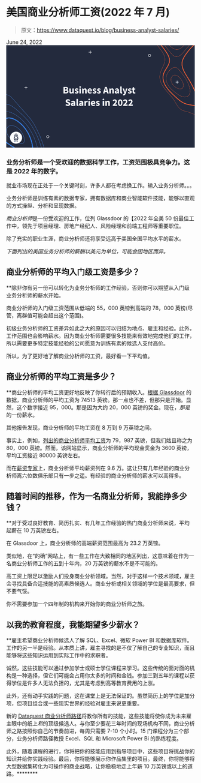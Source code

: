 # 美国商业分析师工资(2022 年 7 月)

> 原文：<https://www.dataquest.io/blog/business-analyst-salaries/>

June 24, 2022![Business Analyst Salaries in 2022](img/dd29eeaed1f144778e56dab55e07429c.png)

### 业务分析师是一个受欢迎的数据科学工作，工资范围极具竞争力。这是 2022 年的数字。

就业市场现在正处于一个关键时刻，许多人都在考虑换工作。输入业务分析师。。。

业务分析师是训练有素的数据专家，拥有数据库和商业智能软件技能，能够以直观的方式操纵、分析和呈现数据。

*商业分析师*是一份受欢迎的工作，位列 Glassdoor 的【2022 年全美 50 份最佳工作中，领先于项目经理、房地产经纪人、风险经理和前端工程师等重要职位。

除了充实的职业生涯，商业分析师还将享受远高于美国全国平均水平的薪水。

*下面列出的美国业务分析师的薪酬以美元为单位，可能会因地区而异。*

## 商业分析师的平均入门级工资是多少？

 **除非你有另一份可以转化为业务分析师的工作经验，否则你可以期望从入门级业务分析师的薪水开始。

商业分析师的入门级工资范围从低端的 55，000 英镑到高端的 78，000 英镑(尽管，离群值可能会超出这个范围)。

初级业务分析师的工资差异如此之大的原因可以归结为地点、雇主和经验。此外，工作范围也会影响薪水。因为商业分析师需要很多技能来有效地完成他们的工作，所以需要更多特定技能经验的公司愿意为训练有素的候选人支付高价。

所以，为了更好地了解商业分析师的工资，最好看一下平均值。

## 商业分析师的平均工资是多少？

 **商业分析师的平均工资更好地反映了你转行后的预期收入。[根据 Glassdoor](https://www.glassdoor.com/Salaries/entry-level-business-analyst-salary-SRCH_KO0,28.htm) 的数据，商业分析师的平均工资为 74513 英镑。那一点也不差，但那只是开始。显然，这个数字接近 95，000。那是因为大约 20，000 英镑的奖金。现在，*那是*的一份薪水。

其他报告发现，商业分析师的平均工资在 8 万到 9 万英镑之间。

事实上，例如，[列出的商业分析师平均工资](https://www.indeed.com/career/business-analyst/salaries)为 79，987 英镑，但我们姑且称之为 80，000 英镑。然而，该网站显示，商业分析师的平均现金奖金为 3600 英镑，平均工资接近 80000 英镑左右。

而在[薪资专家](https://www.salaryexpert.com/salary/job/business-analyst/united-states)上，商业分析师平均薪资列在 9.6 万。这让只有几年经验的商业分析师离六位数俱乐部只有一步之遥。有经验的商业分析师的薪水可以高得多。

## 随着时间的推移，作为一名商业分析师，我能挣多少钱？

 **对于受过良好教育、简历扎实、有几年工作经验的热门商业分析师来说，平均起薪在 10 万英镑左右。

在 Glassdoor 上，商业分析师的高端薪资范围最高为 23.2 万英镑。

类似地，在“的确”网站上，有一些工作在大致相同的地区列出，这意味着在作为一名商业分析师工作的五到十年内，20 万英镑的薪水不是不可能的。

高工资上限足以激励人们投身商业分析领域。当然，对于这样一个技术领域，雇主会寻找具备合适技能的高素质候选人。商业分析或相关领域的学位是最高要求，但不要气馁。

你不需要参加一个四年制的机构来开始你的商业分析师之旅。

## 以我的教育程度，我能期望多少薪水？

 **雇主希望商业分析师候选人了解 SQL、Excel、微软 Power BI 和数据库软件。工作的另一半是经验。从本质上讲，雇主寻找的是不仅了解自己的专业知识，而且能够将这些知识运用到实际工作中的求职者。

诚然，这些技能可以通过参加学士或硕士学位课程来学习。这些传统的面对面的机构是一种选择，但它们可能会占用你太多的时间和金钱。参加三到五年的课程以获得学位是许多人无法负担的，尤其是考虑到高等教育费用的上涨。

此外，还有动手实践的问题，这在课堂上是无法保证的。虽然简历上的学位是加分项，但项目组合或一些现实世界的经验对雇主来说更重要。

新的 [Dataquest 商业分析师路径](https://www.dataquest.io/path/business-analyst/)将教你所有的技能，这些技能将使你成为未来雇主眼中的纸上*和*的顶级候选人。与你至少要花三年时间的现场机构不同，商业分析师之路按照你自己的节奏前进，每周只需要 7-10 个小时。15 门课程分为三个部分，业务分析师路径教授 Excel、SQL 和 Microsoft Power Bi 的熟练程度。

此外，随着课程的进行，你将把你的技能应用到指导项目中，这些项目将挑战你的知识并给你实践经验。最后，你将能够展示你作品集里的项目。最终，你将能够将大型数据集转化为可操作的商业战略，让你稳稳地走上年薪 10 万英镑或以上的道路。********